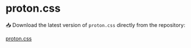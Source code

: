 # proton.css

📥 Download the latest version of `proton.css` directly from the repository:

<a href="https://protoncss.github.io/protoncss/proton.css" download>proton.css</a>
